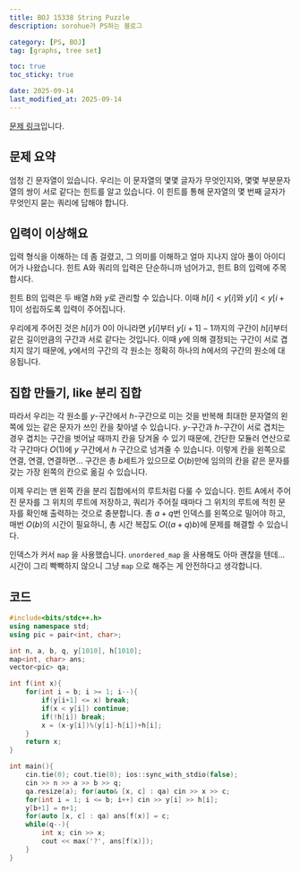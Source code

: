```yaml
---
title: BOJ 15338 String Puzzle
description: sorohue가 PS하는 블로그

category: [PS, BOJ]
tag: [graphs, tree set]

toc: true
toc_sticky: true

date: 2025-09-14
last_modified_at: 2025-09-14
---
```


[문제 링크](https://boj.kr/15338)입니다.

## 문제 요약

엄청 긴 문자열이 있습니다. 우리는 이 문자열의 몇몇 글자가 무엇인지와, 몇몇 부분문자열의 쌍이 서로 같다는 힌트를 알고 있습니다. 이 힌트를 통해 문자열의 몇 번째 글자가 무엇인지 묻는 쿼리에 답해야 합니다.

## 입력이 이상해요

입력 형식을 이해하는 데 좀 걸렸고, 그 의미를 이해하고 얼마 지나지 않아 풀이 아이디어가 나왔습니다. 힌트 A와 쿼리의 입력은 단순하니까 넘어가고, 힌트 B의 입력에 주목합시다.

힌트 B의 입력은 두 배열 $h$와 $y$로 관리할 수 있습니다. 이때 $h[i] < y[i]$와 $y[i] < y[i+1]$이 성립하도록 입력이 주어집니다.

우리에게 주어진 것은 $h[i]$가 0이 아니라면 $y[i]$부터 $y[i+1]-1$까지의 구간이 $h[i]$부터 같은 길이만큼의 구간과 서로 같다는 것입니다. 이때 $y$에 의해 결정되는 구간이 서로 겹치지 않기 때문에, $y$에서의 구간의 각 원소는 정확히 하나의 $h$에서의 구간의 원소에 대응됩니다.

## 집합 만들기, like 분리 집합

따라서 우리는 각 원소를 $y$-구간에서 $h$-구간으로 미는 것을 반복해 최대한 문자열의 왼쪽에 있는 같은 문자가 쓰인 칸을 찾아낼 수 있습니다. $y$-구간과 $h$-구간이 서로 겹치는 경우 겹치는 구간을 벗어날 때까지 칸을 당겨올 수 있기 때문에, 간단한 모듈러 연산으로 각 구간마다 $O(1)$에 $y$ 구간에서 $h$ 구간으로 넘겨줄 수 있습니다. 이렇게 칸을 왼쪽으로 연결, 연결, 연결하면… 구간은 총 $b$세트가 있으므로 $O(b)$만에 임의의 칸을 같은 문자를 갖는 가장 왼쪽의 칸으로 옮길 수 있습니다.

 이제 우리는 맨 왼쪽 칸을 분리 집합에서의 루트처럼 다룰 수 있습니다. 힌트 A에서 주어진 문자를 그 위치의 루트에 저장하고, 쿼리가 주어질 때마다 그 위치의 루트에 적힌 문자를 확인해 출력하는 것으로 충분합니다. 총 $a+q$번 인덱스를 왼쪽으로 밀어야 하고, 매번 $O(b)$의 시간이 필요하니, 총 시간 복잡도 $O((a+q)b)$에 문제를 해결할 수 있습니다.

인덱스가 커서 `map` 을 사용했습니다. `unordered_map` 을 사용해도 아마 괜찮을 텐데… 시간이 그리 빡빡하지 않으니 그냥 `map` 으로 해주는 게 안전하다고 생각합니다.

## 코드

```cpp
#include<bits/stdc++.h>
using namespace std;
using pic = pair<int, char>;

int n, a, b, q, y[1010], h[1010];
map<int, char> ans;
vector<pic> qa;

int f(int x){
	for(int i = b; i >= 1; i--){
		if(y[i+1] <= x) break;
		if(x < y[i]) continue;
		if(!h[i]) break;
		x = (x-y[i])%(y[i]-h[i])+h[i];
	}
	return x;
}

int main(){
	cin.tie(0); cout.tie(0); ios::sync_with_stdio(false);
	cin >> n >> a >> b >> q;
	qa.resize(a); for(auto& [x, c] : qa) cin >> x >> c;
	for(int i = 1; i <= b; i++) cin >> y[i] >> h[i];
	y[b+1] = n+1;
	for(auto [x, c] : qa) ans[f(x)] = c;
	while(q--){
		int x; cin >> x;
		cout << max('?', ans[f(x)]);
	}
}
```